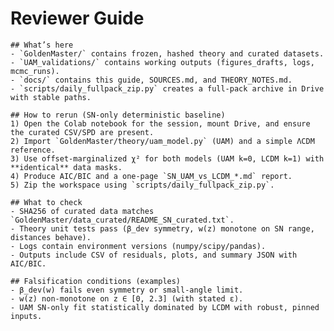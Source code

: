 # Reviewer Guide

    ## What’s here
    - `GoldenMaster/` contains frozen, hashed theory and curated datasets.
    - `UAM_validations/` contains working outputs (figures_drafts, logs, mcmc_runs).
    - `docs/` contains this guide, SOURCES.md, and THEORY_NOTES.md.
    - `scripts/daily_fullpack_zip.py` creates a full-pack archive in Drive with stable paths.

    ## How to rerun (SN-only deterministic baseline)
    1) Open the Colab notebook for the session, mount Drive, and ensure the curated CSV/SPD are present.
    2) Import `GoldenMaster/theory/uam_model.py` (UAM) and a simple ΛCDM reference.
    3) Use offset-marginalized χ² for both models (UAM k=0, LCDM k=1) with **identical** data masks.
    4) Produce AIC/BIC and a one-page `SN_UAM_vs_LCDM_*.md` report.
    5) Zip the workspace using `scripts/daily_fullpack_zip.py`.

    ## What to check
    - SHA256 of curated data matches `GoldenMaster/data_curated/README_SN_curated.txt`.
    - Theory unit tests pass (β_dev symmetry, w(z) monotone on SN range, distances behave).
    - Logs contain environment versions (numpy/scipy/pandas).
    - Outputs include CSV of residuals, plots, and summary JSON with AIC/BIC.

    ## Falsification conditions (examples)
    - β_dev(w) fails even symmetry or small-angle limit.
    - w(z) non-monotone on z ∈ [0, 2.3] (with stated ε).
    - UAM SN-only fit statistically dominated by LCDM with robust, pinned inputs.
